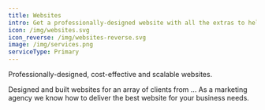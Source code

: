 ```yaml
---
title: Websites
intro: Get a professionally-designed website with all the extras to help it grow
icon: /img/websites.svg
icon_reverse: /img/websites-reverse.svg
image: /img/services.png
serviceType: Primary
---
```


Professionally-designed, cost-effective and scalable websites.

Designed and built websites for an array of clients from ... As a marketing
agency we know how to deliver the best website for your business needs.

